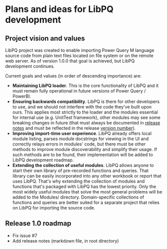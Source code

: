# Plans and ideas for LibPQ development


## Project vision and values

LibPQ project was created to enable importing Power Query M language source
code from plain text files located on file system or on the remote web server.
As of version 1.0.0 that goal is achieved, but LibPQ development continues.

Current goals and values (in order of descending importance) are:
- **Maintaining LibPQ loader**. This is the core functionality of LibPQ and it
  must remain fully operational in future versions of Power Query / PowerBI.
- **Ensuring backwards compatibility**. LibPQ is there for other developers to
  use, and we should not interfere with the code they've built upon ours. This
  applies most strictly to the loader and the modules essential for internal
  use (e.g. UnitTest framework), other modules may see some breaking changes in
  future (that must always be documented in [release notes](RELEASES.md) and
  must be reflected in the release [version number](https://semver.org/)).
- **Improving import-time user experience**. LibPQ already offers local module
  listing, parses module docstrings for viewing in the UI and correctly relays
  errors in modules' code, but there must be other methods to improve module
  discoverability and simplify their usage. If such methods are to be found,
  their implementation will be added to LibPQ development roadmap.
- **Extending the collection of useful modules**. LibPQ allows anyone to start
  their own library of pre-recorded functions and queries. That library can be
  easily incorporated into any other workbook or report that uses LibPQ. That's
  why extending the collection of modules and functions that's packaged with
  LibPQ has the lowest priority. Only the most widely useful modules that solve
  the most general problems will be added to the Modules/ directory.
  Domain-specific collections of functions and queries are better suited for a
  separate project that relies on LibPQ for importing the source code.


## Release 1.0 roadmap
- Fix issue #7
- Add release notes (markdown file, in root directory)
